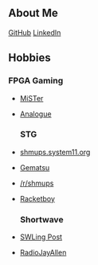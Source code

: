 ## About Me
<a href="https://github.com/jrhinds" class="btn btn-github"><span class="icon"></span>GitHub</a>
<a href="https://www.linkedin.com/in/jrhinds000" class="btn btn-linkedin"><span class="icon"></span>LinkedIn</a>

## Hobbies

  ### FPGA Gaming
* [MiSTer](https://github.com/MiSTer-devel/Main_MiSTer/wiki)
* [Analogue](https://analogue.co)

  ### STG
* [shmups.system11.org](https://shmups.system11.org)
* [Gematsu](https://www.gematsu.com/genres/shoot-em-up)
* [/r/shmups](https://www.reddit.com/r/shmups/)
* [Racketboy](https://www.racketboy.com/retro/shooters)

  ### Shortwave
* [SWLing Post](https://swling.com/blog)
* [RadioJayAllen](https://radiojayallen.com)
